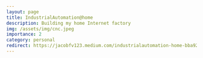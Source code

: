 ```yaml
---
layout: page
title: IndustrialAutomation@home
description: Building my home Internet factory
img: /assets/img/cnc.jpeg
importance: 2
category: personal
redirect: https://jacobfv123.medium.com/industrialautomation-home-bba924a3b2f0
---
```

